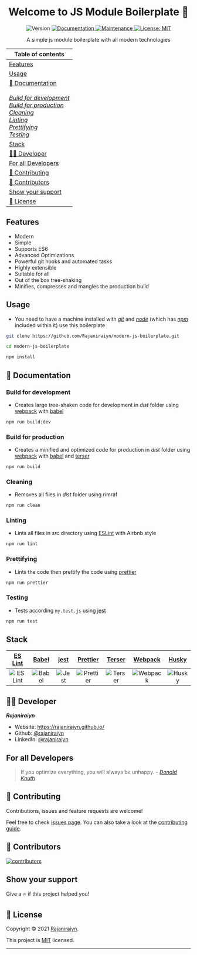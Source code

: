 <div align="center">

# Welcome to JS Module Boilerplate 👋

<p>
  <img alt="Version" src="https://img.shields.io/badge/version-1.0.0--beta-blue.svg?cacheSeconds=2592000" />
  <a href="https://github.com/Rajaniraiyn/modern-js-boilerplate#readme" target="_blank">
    <img alt="Documentation" src="https://img.shields.io/badge/documentation-yes-brightgreen.svg" />
  </a>
  <a href="https://github.com/Rajaniraiyn/modern-js-boilerplate/graphs/commit-activity" target="_blank">
    <img alt="Maintenance" src="https://img.shields.io/badge/Maintained%3F-yes-green.svg" />
  </a>
  <a href="https://github.com/Rajaniraiyn/modern-js-boilerplate/blob/master/LICENSE" target="_blank">
    <img alt="License: MIT" src="https://img.shields.io/github/license/Rajaniraiyn/modern-js-boilerplate" />
  </a>
</p>

A simple js module boilerplate with all modern technologies

| Table of contents                                                                                                                                                                                                                                                       |
| ----------------------------------------------------------------------------------------------------------------------------------------------------------------------------------------------------------------------------------------------------------------------- |
| [Features](#features)                                                                                                                                                                                                                                                   |
| [Usage](#usage)                                                                                                                                                                                                                                                         |
| [📜 Documentation](#-documentation) <br/> <br/> _[Build for development](#build-for-development) <br/> [Build for production](#build-for-production) <br/> [Cleaning](#cleaning) <br/> [Linting](#linting) <br/> [Prettifying](#prettifying) <br/> [Testing](#testing)_ |
| [Stack](#stack)                                                                                                                                                                                                                                                         |
| [👨‍💻 Developer](#-developer)                                                                                                                                                                                                                                             |
| [For all Developers](#for-all-developers)                                                                                                                                                                                                                               |
| [🤝 Contributing](#-contributing)                                                                                                                                                                                                                                       |
| [🤝 Contributors](#-contributors)                                                                                                                                                                                                                                       |
| [Show your support](#show-your-support)                                                                                                                                                                                                                                 |
| [📝 License](#-license)                                                                                                                                                                                                                                                 |

</div>

## Features

- Modern
- Simple
- Supports ES6
- Advanced Optimizations
- Powerful git hooks and automated tasks
- Highly extensible
- Suitable for all
- Out of the box tree-shaking
- Minifies, compresses and mangles the production build

## Usage

- You need to have a machine installed with _[git](https://git-scm.com/)_ and _[node](https://nodejs.org/)_ (which has _[npm](https://www.npmjs.com/)_ included within it) use this boilerplate

```sh
git clone https://github.com/Rajaniraiyn/modern-js-boilerplate.git

cd modern-js-boilerplate

npm install
```

## 📜 Documentation

### Build for development

- Creates large tree-shaken code for development in _dist_ folder using [webpack](https://webpack.js.org/) with [babel](https://babeljs.io/)

```sh
npm run build:dev
```

### Build for production

- Creates a minified and optimized code for production in _dist_ folder using [webpack](https://webpack.js.org/) with [babel](https://babeljs.io/) and [terser](https://terser.org/)

```sh
npm run build
```

### Cleaning

- Removes all files in _dist_ folder using rimraf

```sh
npm run clean
```

### Linting

- Lints all files in _src_ directory using [ESLint](https://eslint.org/) with Airbnb style

```sh
npm run lint
```

### Prettifying

- Lints the code then prettify the code using [prettier](https://prettier.io/)

```sh
npm run prettier
```

### Testing

- Tests according `my.test.js` using [jest](https://jestjs.io/)

```sh
npm run test
```

## Stack

|               [ES Lint](https://eslint.org/)                |               [Babel](https://babeljs.io/)                |                                        [jest](https://jestjs.io/)                                         |                                     [Prettier](https://prettier.io/)                                      |                [Terser](https://terser.org/)                |             [Webpack](https://webpack.js.org/)              |             [ Husky](https://typicode.github.io/husky/#/)              |
| :---------------------------------------------------------: | :-------------------------------------------------------: | :-------------------------------------------------------------------------------------------------------: | :-------------------------------------------------------------------------------------------------------: | :---------------------------------------------------------: | :---------------------------------------------------------: | :--------------------------------------------------------------------: |
| ![ES Lint](https://avatars.githubusercontent.com/u/6019716) | ![Babel](https://avatars.githubusercontent.com/u/9637642) | ![Jest](https://github.com/facebook/jest/blob/main/website/static/img/favicon/android-chrome-512x512.png) | ![Prettier](https://github.com/prettier/prettier-logo/blob/master/images/prettier-icon-clean-centred.svg) | ![Terser](https://avatars.githubusercontent.com/u/43502240) | ![Webpack](https://avatars.githubusercontent.com/u/2105791) | ![Husky](https://images.opencollective.com/husky/7bdbfe1/logo/256.png) |

## 👨‍💻 Developer

**_Rajaniraiyn_**

- Website: https://rajaniraiyn.github.io/
- Github: [@rajaniraiyn](https://github.com/Rajaniraiyn)
- LinkedIn: [@rajaniraiyn](https://linkedin.com/in/rajaniraiyn)

## For all Developers

> If you optimize everything, you will always be unhappy. - _[Donald Knuth](https://en.wikipedia.org/wiki/Donald_Knuth)_

## 🤝 Contributing

Contributions, issues and feature requests are welcome!

Feel free to check [issues page](https://github.com/Rajaniraiyn/modern-js-boilerplate/issues). You can also take a look at the [contributing guide](CONTRIBUTING.md).

## 🤝 Contributors

<a href="https://github.com/rajaniraiyn/modern-js-boilerplate/graphs/contributors">
  
  ![contributors](https://contrib.rocks/image?repo=rajaniraiyn/modern-js-boilerplate)
  
</a>

## Show your support

Give a ⭐️ if this project helped you!

## 📝 License

Copyright © 2021 [Rajaniraiyn](https://github.com/Rajaniraiyn).

This project is [MIT](LICENSE) licensed.

---
